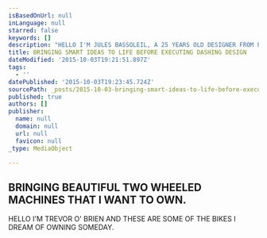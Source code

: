 ```yaml
---
isBasedOnUrl: null
inLanguage: null
starred: false
keywords: []
description: "HELLO I'M JULES BASSOLEIL, A 25 YEARS OLD DESIGNER FROM PARIS & THIS IS MY WORK SELECTION."
title: BRINGING SMART IDEAS TO LIFE BEFORE EXECUTING DASHING DESIGN
dateModified: '2015-10-03T19:21:51.897Z'
tags:
  - ''
datePublished: '2015-10-03T19:23:45.724Z'
sourcePath: _posts/2015-10-03-bringing-smart-ideas-to-life-before-executing-dashing-design.md
published: true
authors: []
publisher:
  name: null
  domain: null
  url: null
  favicon: null
_type: MediaObject

---
```

## BRINGING BEAUTIFUL TWO WHEELED MACHINES THAT I WANT TO OWN.

HELLO I'M TREVOR O' BRIEN AND THESE ARE SOME OF THE BIKES I DREAM OF OWNING SOMEDAY.